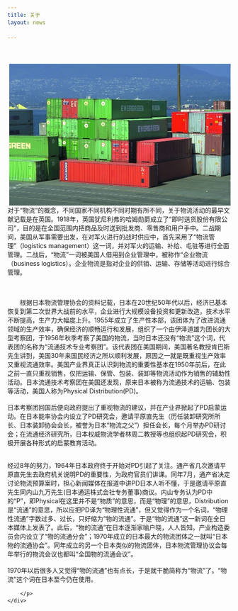 ```yaml
---
title: 关于
layout: news

---
```

<div class="fwmain fwtop_cont">


<span style="color: rgb(51, 51, 51); font-family: 宋体; font-size: 16px; line-height: 24px; white-space: normal; ">　　

<div class="formMiddleContent formMiddleContent302">
	<div class="textImg5"><img alt="" title="" src="/assets/bk.jpg" style="width:500px;height:320px;float:right;"></div>
	<div class="richContent richContent5">
		<p >

对于“物流”的概念，不同国家不同机构不同时期有所不同，关于物流活动的最早文献记载是在英国。1918年，英国犹尼利弗的哈姆勋爵成立了“即时送货股份有限公司”，目的是在全国范围内把商品及时送到批发商、零售商和用户手中。二战期间，美国从军事需要出发，在对军火进行的战时供应中，首先采用了“物流管理”（logistics management）这一词，并对军火的运输、补给、屯驻等进行全面管理。二战后，“物流”一词被美国人借用到企业管理中，被称作“企业物流（business logistics）。企业物流是指对企业的供销、运输、存储等活动进行综合管理。

<br>
<br>
　　根据日本物流管理协会的资料记载，日本在20世纪50年代以后，经济已基本恢复到第二次世界大战前的水平，企业进行大规模设备投资和更新改造，技术水平不断提高，生产力大幅度上升。1955年成立了生产性本部，该团体为了改进流通领域的生产效率，确保经济的顺畅运行和发展，组织了一个由伊泽道雄为团长的大型考察团，于1956年秋季考察了美国的物流，当时日本还没有“物流”这个词，代表团的名称为“流通技术专业考察团”。该代表团在美国期间，美国著名教授肯巴斯先生讲到，美国30年来国民经济之所以顺利发展，原因之一就是既重视生产效率又重视流通效率。美国产业界真正认识到物流的重要性基本在1950年前后，在此之前一直只重视销售，仅把运输、保管、包装、装卸等物流活动作为销售的辅助性活动。日本流通技术考察团在美国还发现，原来日本被称为流通技术的运输、包装等活动，美国人称为Physical Distribution(PD)。
　　
<br>
<br>
日本考察团回国后便向政府提出了重视物流的建议，并在产业界掀起了PD启蒙运动。在日本能率协会内设立了PD研究会，邀请平原直先生（历任装卸研究所所长、日本装卸协会会长，被誉为日本“物流之父”）担任会长，每个月举办PD研讨会；在流通经济研究所，日本权威物流学者林周二教授等也组织起PD研究会，积极开展各种形式的启蒙教育活动。
　　
<br>
<br>

经过8年的努力，1964年日本政府终于开始对PD引起了关注。通产省几次邀请平原直先生去政府机关说明PD的重要性，为政府官员们讲课。同年7月，通产省决定讨论物流预算案时，担心新闻媒体在报道中讲PD日本人听不懂，于是邀请平原直先生同内山九万先生(日本通运株式会社专务董事)商议。内山专务认为PD中的“P”，即Physical在这里并不是“物质”的意思，而是“物理”的意思，Distribution是“流通”的意思，所以应把PD译为“物理性流通”，但又觉得作为一个名词，“物理性流通”字数过多、过长，只好缩为“物的流通”。于是“物的流通”这一新词在全日本媒体上发表了。此后，“物的流通”在日本逐渐家喻户晓，人人皆知。产业构造委员会内设立了“物的流通分会”；1970年成立的日本最大的物流团体之一就叫“日本物的流通协会”。同年成立的另一个日本类似的物流团体，日本物流管理协议会每年举行的物流会议也都叫“全国物的流通会议”。
　　
<br>
<br>
1970年以后很多人又觉得“物的流通”也有点长，于是就干脆简称为“物流”了。“物流”这个词在日本至今仍在使用。
	</span>

		</p>
	</div>
</div>







</div>